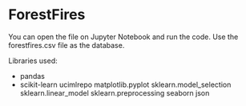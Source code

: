 # ForestFires
You can open the file on Jupyter Notebook and run the code. Use the forestfires.csv file as the database. 

Libraries used:
* pandas
* scikit-learn
ucimlrepo
matplotlib.pyplot
sklearn.model_selection
sklearn.linear_model
sklearn.preprocessing
seaborn
json
